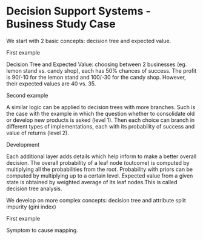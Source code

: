# Decision Support Systems - Business Study Case

We start with 2 basic concepts: decision tree and expected value.

First example

Decision Tree and Expected Value: choosing between 2 businesses (eg. lemon stand vs. candy shop), each has 50% chances of success. The profit is 90/-10 for the lemon stand and 100/-30 for the candy shop. However, their expected values are 40 vs. 35.

Second example

A similar logic can be applied to decision trees with more branches. Such is the case with the example in which the question whether to consolidate old or develop new products is asked (level 1). Then each choice can branch in different types of implementations, each with its probability of success and value of returns (level 2).

Development

Each additional layer adds details which help inform to make a better overall decision. The overall probability of a leaf node (outcome) is computed by multiplying all the probabilities from the root. Probability with priors can be computed by multiplying up to a certain level. Expected value from a given state is obtained by weighted average of its leaf nodes.This is called decision tree analysis.

We develop on more complex concepts: decision tree and attribute split impurity (gini index)

First example

Symptom to cause mapping.